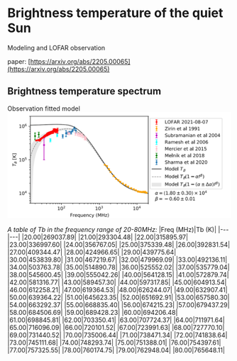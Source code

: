 # Brightness temperature of the quiet Sun

Modeling and LOFAR observation

paper: [https://arxiv.org/abs/2205.00065](https://arxiv.org/abs/2205.00065)

## Brightness temperature spectrum

Observation fitted model
![figure](./TBQuietSun.png)

*A table of Tb in the frequency range of 20-80MHz:*
|Freq (MHz)|Tb (K)|
|---|---|
|20.00|269037.89|
|21.00|293304.48|
|22.00|315895.97|
|23.00|336997.60|
|24.00|356767.05|
|25.00|375339.48|
|26.00|392831.54|
|27.00|409344.47|
|28.00|424966.65|
|29.00|439775.64|
|30.00|453839.80|
|31.00|467219.67|
|32.00|479969.09|
|33.00|492136.11|
|34.00|503763.78|
|35.00|514890.78|
|36.00|525552.02|
|37.00|535779.04|
|38.00|545600.45|
|39.00|555042.26|
|40.00|564128.15|
|41.00|572879.74|
|42.00|581316.77|
|43.00|589457.30|
|44.00|597317.85|
|45.00|604913.54|
|46.00|612258.21|
|47.00|619364.53|
|48.00|626244.07|
|49.00|632907.41|
|50.00|639364.22|
|51.00|645623.35|
|52.00|651692.91|
|53.00|657580.30|
|54.00|663292.37|
|55.00|668835.40|
|56.00|674215.23|
|57.00|679437.29|
|58.00|684506.69|
|59.00|689428.23|
|60.00|694206.48|
|61.00|698845.81|
|62.00|703350.41|
|63.00|707724.37|
|64.00|711971.64|
|65.00|716096.09|
|66.00|720101.52|
|67.00|723991.63|
|68.00|727770.10|
|69.00|731440.52|
|70.00|735006.44|
|71.00|738471.34|
|72.00|741838.64|
|73.00|745111.68|
|74.00|748293.74|
|75.00|751388.01|
|76.00|754397.61|
|77.00|757325.55|
|78.00|760174.75|
|79.00|762948.04|
|80.00|765648.11|
